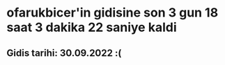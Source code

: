 # ofarukbicer'in gidisine son 3 gun 18 saat 3 dakika 22 saniye kaldi

## Gidis tarihi: 30.09.2022 :(